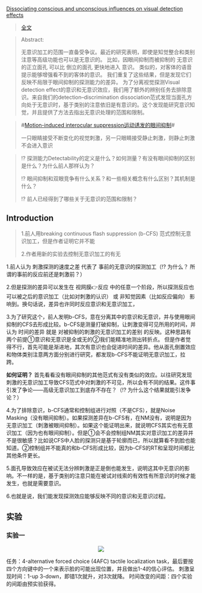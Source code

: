 [Dissociating conscious and unconscious influences on visual detection effects](https://pubmed.ncbi.nlm.nih.gov/33398144/)
>[全文](https://github.com/AOKIKAORU/HAFUHAFU/files/6289459/Stein_Peelen_Dissociating_Preprint2.pdf)

>Abstract:
>
>无意识加工的范围一直备受争议。最近的研究表明，即使是知觉整合和类别注意等高级功能也可以是无意识的。
>比如，因眼间抑制而被抑制的 无意识的正立面孔 可以比 倒立的面孔 更快地进入 意识。
> 类似的，对客体的语音提示能够增强看不到的客体的意识。
> 我们重复了这些结果，但是发现它们反映不局限于眼间抑制的探测能力的差异。
>为了分离视觉探测Visual detection effect的意识和无意识效应，我们用了额外的辨别任务去排除意识。来自我们的detection–discrimination dissociation范式发现当面孔方向处于无意识时，基于类别的注意依旧是有意识的。这个发现能研究意识知觉，并且提供了方法去指出无意识处理的范围和限制。

>#[Motion-induced interocular suppression运动诱发的眼间抑制](https://en.wikipedia.org/wiki/Motion-induced_interocular_suppression#:~:text=From%20Wikipedia%2C%20the%20free%20encyclopedia%20Motion-induced%20interocular%20suppression,suppressed%20from%20awareness%20for%20long%20periods%20of%20time.)#
>
>一只眼睛接受不断变化的视觉刺激，另一只眼睛接受静止刺激，则静止刺激不会进入意识

>⁉ 探测能力Detectability的定义是什么？如何测量？有没有眼间抑制的区别是什么？为什么前人那样认为？
>
>⁉ 眼间抑制和双眼竞争有什么关系？和一些相关概念有什么区别？其机制是什么？
>
>⁉ 前人已经得到了哪些关于无意识的范围和限制？


## Introduction

>1.前人用breaking continuous flash suppression (b-CFS) 范式控制无意识加工，但是作者证明它并不能
>
>2.作者用新的实验去控制无意识加工的有无

1.前人认为 刺激探测的速度之差 代表了 事前的无意识的探测加工（⁉ 为什么？ 所谓的事前的反应前还是刺激前？）

2.但是探测的差异可以发生在 视网膜👉反应 中的任意一个阶段，所以探测反应也可以被之后的意识加工（比如对刺激的认识） 或 非知觉因素（比如反应偏向） 影响到。换句话说，差异也许同时反应意识和无意识加工，

3.为了研究这个，前人发明b-CFS，意在分离其中的意识和无意识，并与使用眼间抑制的CFS去形成比较。b-CFS是测量打破抑制，让刺激变得可见所用的时间，并认为 时间的差异 就是 对被抑制的刺激的无意识加工的差别 的反映。这种思路有两个前提①意识和无意识是全或无的②我们能精准地测出转折点。 但是作者觉得不行，首先可能是渐进地，其次有意识也会促进时间的差异。他从面孔倒置效应和物体类别注意两方面分别进行研究，都发现b-CFS不能证明无意识加工，拉跨。

**如何证明？** 首先看看没有眼间抑制的其他范式有没有类似的效应。以往研究发现刺激的无意识加工导致CFS范式中对刺激的不可见，所以会有不同的结果。这件事引发了争论——高级无意识加工到底存不存在？（⁉  为什么这个结果就能引发争论？）

4.为了排除意识，b-CFS通常和控制组进行对照（不是CFS），就是Noise Masking（没有眼间抑制）。如果探测差异在b-CFS有，在NM没有，说明是因为无意识加工（刺激被眼间抑制）。如果这个能证明出来，就说明CFS其实也有无意识加工（因为也有眼间抑制）。但是①会不会控制组NM其实对意识加工的差异并不是很敏感？比如说CFS中人脸的探测只是基于轮廓而已，所以就算看不到脸也能知道。②控制组并不能真的和b-CFS形成比较，因为b-CFS的RT和呈现时间都比其他条件更长。


5.面孔导致效应在被试无法分辨刺激是正是倒也能发生，说明这其中无意识的影响。不一样的是，基于类别的注意只能在被试对线索的有效性有所意识的时候才能发生，也就是需要意识。

6.也就是说，我们能发现探测效应能够反映不同的意识和无意识过程。


## 实验

### 实验一

 <div align=center><img src="https://user-images.githubusercontent.com/80901934/114547950-b2452900-9c91-11eb-8b5d-b934f90bbbd0.png" ></div>

任务：4-alternative forced choice (4AFC) tactile localization task，最后要按四个方向键中的一个来表示脸的可能出现位置，并且做出1-4的信心评估。
刺激呈现时间：1-up 3-down，即错1次就升，对3次就降。
时间改变的间距：四个实验的间距由预实验获得。
